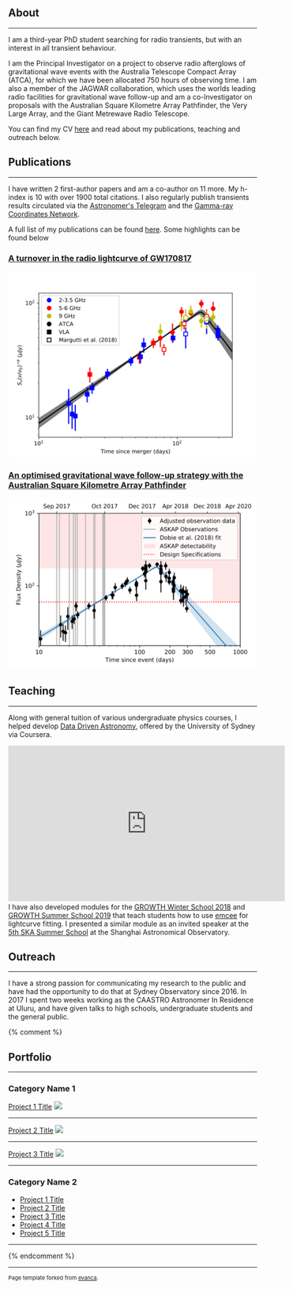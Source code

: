 ## About

---

I am a third-year PhD student searching for radio transients, but with an interest in all transient behaviour.

I am the Principal Investigator on a project to observe radio afterglows of gravitational wave events with the Australia Telescope Compact Array (ATCA), for which we have been allocated 750 hours of observing time. I am also a member of the JAGWAR collaboration, which uses the worlds leading radio facilities for gravitational wave follow-up and am a co-Investigator on proposals with the Australian Square Kilometre Array Pathfinder, the Very Large Array, and the Giant Metrewave Radio Telescope.

You can find my CV <a href="/pdf/CV.pdf">here</a> and read about my publications, teaching and outreach below.


## Publications

---

I have written 2 first-author papers and am a co-author on 11 more. My h-index is 10 with over 1900 total citations. I also regularly publish transients results circulated via the <a href="http://www.astronomerstelegram.org">Astronomer's Telegram</a> and the <a href="https://gcn.gsfc.nasa.gov/gcn3_archive.html">Gamma-ray Coordinates Network</a>.

A full list of my publications can be found <a href="https://ui.adsabs.harvard.edu/public-libraries/PCsVV4a_S--oQvEwCMNCGA">here</a>. Some highlights can be found below

### <a href="https://arxiv.org/abs/1803.06853">A turnover in the radio lightcurve of GW170817</a>
<a href="https://arxiv.org/abs/1803.06853"><img src="images/radio_turnover.png?raw=true"/></a>

### <a href="https://arxiv.org/abs/1903.01481">An optimised gravitational wave follow-up strategy with the Australian Square Kilometre Array Pathfinder</a>
<a href="https://arxiv.org/abs/1903.01481"><img src="images/askap_gw170817.png?raw=true"/></a>

## Teaching

---

Along with general tuition of various undergraduate physics courses, I helped develop <a href="https://www.coursera.org/learn/data-driven-astronomy">Data Driven Astronomy</a>, offered by the University of Sydney via Coursera.

<iframe width="560" height="315" src="https://www.youtube.com/embed/IzVETSVp4Nw" frameborder="0" allow="accelerometer; autoplay; encrypted-media; gyroscope; picture-in-picture" allowfullscreen></iframe>

<br>
I have also developed modules for the <a href="http://growth.caltech.edu/growth-winter-school-2018.html">GROWTH Winter School 2018</a> and <a href="http://growth.caltech.edu/growth-school-2019.html">GROWTH Summer School 2019</a> that teach students how to use <a href="https://emcee.readthedocs.io/en/stable/">emcee</a> for lightcurve fitting. I presented a similar module as an invited speaker at the <a href="https://indico.skatelescope.org/event/564/">5th SKA Summer School</a> at the Shanghai Astronomical Observatory.

## Outreach

---

I have a strong passion for communicating my research to the public and have had the opportunity to do that at Sydney Observatory since 2016. In 2017 I spent two weeks working as the CAASTRO Astronomer In Residence at Uluru, and have given talks to high schools, undergraduate students and the general public.

{% comment %} 
## Portfolio

---

### Category Name 1 

[Project 1 Title](/sample_page)
<img src="images/dummy_thumbnail.jpg?raw=true"/>

---
[Project 2 Title](/pdf/sample_presentation.pdf)
<img src="images/dummy_thumbnail.jpg?raw=true"/>

---
[Project 3 Title](http://example.com/)
<img src="images/dummy_thumbnail.jpg?raw=true"/>

---

### Category Name 2

- [Project 1 Title](http://example.com/)
- [Project 2 Title](http://example.com/)
- [Project 3 Title](http://example.com/)
- [Project 4 Title](http://example.com/)
- [Project 5 Title](http://example.com/)

---
{% endcomment %}



---
<p style="font-size:11px">Page template forked from <a href="https://github.com/evanca/quick-portfolio">evanca</a>.</p>

<!-- Remove above link if you don't want to attibute -->
